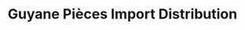 ---
title: "Guyane Pièces Import Distribution"
url: /remire-montjoly/guyane-pieces-import-distribution/
shop: Autohaus
---